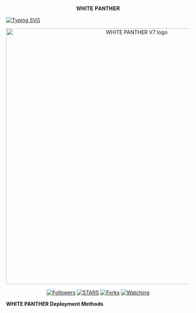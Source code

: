 <p align="center">
𝐖𝐇𝐈𝐓𝐄 𝐏𝐀𝐍𝐓𝐇𝐄𝐑
</p>

<a href="https://git.io/typing-svg"><img src="https://readme-typing-svg.demolab.com?font=Black+Ops+One&size=50&pause=1000&color=DAA520&center=true&width=910&height=100&lines=ADVANCED +WHITE PANTHER V7;MULTI+DEVICE+WHATSAPP+BOT" alt="Typing SVG" /></a>
  </p>

<p align="center">
  <a href="WHITE-PANTHER-v7">
    <img alt="WHITE PANTHER V7 logo" height="700" src="https://telegra.ph/file/00babef1e76a41f953d44.jpg">
  </a>
</p>

<p align="center">
  <a href="https://github.com/GURUMD-TECH/WHITE-PANTHER-v7"><img title="Followers" src="https://img.shields.io/github/followers/Cod3Uchiha?label=Followers&style=social"></a>
  <a href="https://github.com/GURUMD-TECH/WHITE-PANTHER-v7/stargazers/"><img title="STARS" src="https://github.com/GURUMD-TECH/WHITE-PANTHER-v7?&style=social"></a>
  <a href="https://github.com/GURUMD-TECH/WHITE-PANTHER-v7/network/members"><img title="Forks" src="https://github.com/GURUMD-TECH/WHITE-PANTHER-v7?style=social"></a>
  <a href="https://github.com/GURUMD-TECH/WHITE-PANTHER-v7/watchers"><img title="Watching" src="https://github.com/GURUMD-TECH/WHITE-PANTHER-v7t?label=Watching&style=social"></a>
</p>

 **WHITE PANTHER Deployment Methods**


